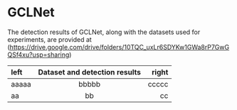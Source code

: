 # GCLNet
The detection results of GCLNet, along with the datasets used for experiments, are provided at (https://drive.google.com/drive/folders/10TQC_uxLr6SDYKw1GWa8rP7GwGQSf4xu?usp=sharing)


| left | Dataset and detection results | right |  
| :--- | :---: | ---: |  
| aaaaa | bbbbb | ccccc |  
| aa | bb | cc |  
